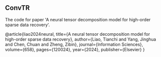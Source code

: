 ## ConvTR
The code for paper 'A neural tensor decomposition model for high-order sparse data recovery'.


@article{liao2024neural,
  title={A neural tensor decomposition model for high-order sparse data recovery},
  author={Liao, Tianchi and Yang, Jinghua and Chen, Chuan and Zheng, Zibin},
  journal={Information Sciences},
  volume={658},
  pages={120024},
  year={2024},
  publisher={Elsevier}
}
